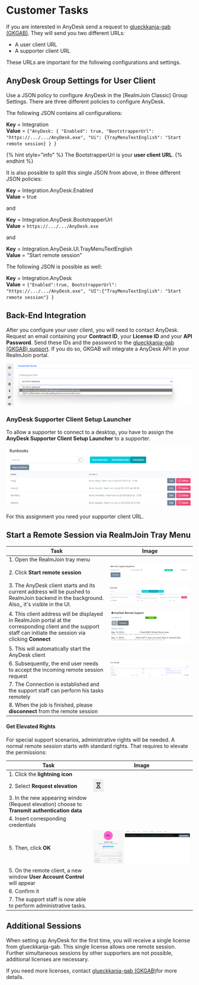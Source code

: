 # Customer Tasks

If you are interested in AnyDesk send a request to [glueckkanja-gab (GKGAB)](mailto:support@glueckkanja-gab.com). They will send you two different URLs:

* A user client URL
* A supporter client URL

These URLs are important for the following configurations and settings.

## AnyDesk Group Settings for User Client

Use a JSON policy to configure AnyDesk in the \[RealmJoin Classic] Group Settings. There are three different policies to configure AnyDesk.

The following JSON contains all configurations:

**Key** = Integration\
**Value** = `{"AnyDesk: { "Enabled": true, "BootstrapperUrl": "https://.../.../AnyDesk.exe", "Ui": {TrayMenuTextEnglish": "Start remote session} } }`

{% hint style="info" %}
The BootstrapperUrl is your **user client URL**.
{% endhint %}

It is also possible to split this single JSON from above, in three different JSON policies:

**Key** = Integration.AnyDesk.Enabled\
**Value** = true

and

**Key** = Integration.AnyDesk.BootstrapperUrl\
**Value** = `https://.../.../AnyDesk.exe`

and

**Key** = Integration.AnyDesk.UI.TrayMenuTextEnglish\
**Value** = "Start remote session"

The following JSON is possible as well:

**Key** = Integration.AnyDesk\
**Value** = `{"Enabled":true, BootstrapperUrl": "https://.../.../AnyDesk.exe", "UI":{"TrayMenuTextEnglish": "Start remote session"} }`

## Back-End Integration

After you configure your user client, you will need to contact AnyDesk. Request an email containing your **Contract ID**, your **License ID** and your **API Password**. Send these IDs and the password to the [glueckkanja-gab (GKGAB) support](mailto:support@glueckkanja-gab.com). If you do so, GKGAB will integrate a AnyDesk API in your RealmJoin portal.

![](<../../.gitbook/assets/image (17).png>)

### AnyDesk Supporter Client Setup Launcher

To allow a supporter to connect to a desktop, you have to assign the **AnyDesk Supporter Client Setup Launcher** to a supporter.

![](<../../.gitbook/assets/image (27).png>)

For this assignment you need your supporter client URL.

## Start a Remote Session via RealmJoin Tray Menu

| Task                                                                                                                                                             | Image                                          |
| ---------------------------------------------------------------------------------------------------------------------------------------------------------------- | ---------------------------------------------- |
| 1. Open the RealmJoin tray menu                                                                                                                                  |                                                |
| 2. Click **Start remote session**                                                                                                                                | ![](<../../.gitbook/assets/image (26).png>)    |
| 3. The AnyDesk client starts and its current address will be pushed to RealmJoin backend in the background. Also,, it's visible in the UI.                       | ![](<../../.gitbook/assets/image (16).png>)    |
| 4. This client address will be displayed in RealmJoin portal at the corresponding client and the support staff can initiate the session via clicking **Connect** | ![](<../../.gitbook/assets/image (1) (1).png>) |
| 5. This will automatically start the AnyDesk client                                                                                                              |                                                |
| 6. Subsequently, the end user needs to accept the incoming remote session request                                                                                | ![](<../../.gitbook/assets/image (18).png>)    |
| 7. The Connection is established and the support staff can perform his tasks remotely                                                                            |                                                |
| 8. When the job is finished, please **disconnect** from the remote session                                                                                       |                                                |

#### Get Elevated Rights

For special support scenarios, administrative rights will be needed. A normal remote session starts with standard rights. That requires to elevate the permissions:

| Task                                                                                          | Image                                       |
| --------------------------------------------------------------------------------------------- | ------------------------------------------- |
| 1. Click the **lightning icon**                                                               |                                             |
| 2. Select **Request elevation**                                                               | ![](<../../.gitbook/assets/image (20).png>) |
| 3. In the new appearing window (Request elevation) choose to **Transmit authentication data** |                                             |
| 4. Insert corresponding credentials                                                           |                                             |
| 5. Then, click **OK**                                                                         | ![](<../../.gitbook/assets/image (19).png>) |
| 5. On the remote client, a new window **User Account Control** will appear                    |                                             |
| 6. Confirm it                                                                                 |                                             |
| 7. The support staff is now able to perform administrative tasks.                             |                                             |

## Additional Sessions

When setting up AnyDesk for the first time, you will receive a single license from glueckkanja-gab. This single license allows one remote session. Further simultaneous sessions by other supporters are not possible, additional licenses are necessary.

If you need more licenses, contact [glueckkanja-gab (GKGAB)](mailto:support@glueckkanja-gab.com)for more details.
